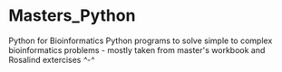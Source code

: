 # Masters_Python
Python for Bioinformatics
Python programs to solve simple to complex bioinformatics problems - mostly taken from master's workbook and Rosalind extercises *^-^*
